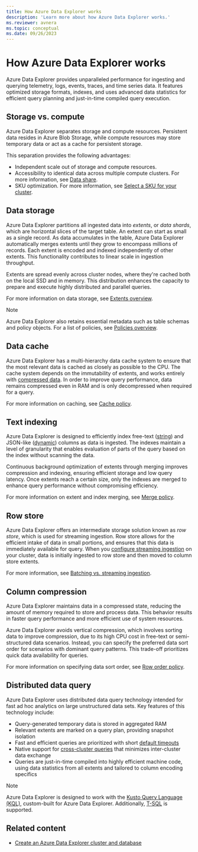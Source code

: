 ```yaml
---
title: How Azure Data Explorer works
description: 'Learn more about how Azure Data Explorer works.'
ms.reviewer: avnera
ms.topic: conceptual
ms.date: 09/26/2023
---
```

# How Azure Data Explorer works

Azure Data Explorer provides unparalleled performance for ingesting and querying telemetry, logs, events, traces, and time series data. It features optimized storage formats, indexes, and uses advanced data statistics for efficient query planning and just-in-time compiled query execution.

## Storage vs. compute

Azure Data Explorer separates storage and compute resources. Persistent data resides in Azure Blob Storage, while compute resources may store temporary data or act as a cache for persistent storage.

This separation provides the following advantages:

* Independent scale out of storage and compute resources.
* Accessibility to identical data across multiple compute clusters. For more information, see [Data share](data-share.md).
* SKU optimization. For more information, see [Select a SKU for your cluster](manage-cluster-choose-sku.md).

## Data storage

Azure Data Explorer partitions all ingested data into *extents*, or *data shards*, which are horizontal slices of the target table. An extent can start as small as a single record. As data accumulates in the table, Azure Data Explorer automatically merges extents until they grow to encompass millions of records. Each extent is encoded and indexed independently of other extents. This functionality contributes to linear scale in ingestion throughput.

Extents are spread evenly across cluster nodes, where they're cached both on the local SSD and in memory. This distribution enhances the capacity to prepare and execute highly distributed and parallel queries.

For more information on data storage, see [Extents overview](kusto/management/extents-overview.md).

> [!NOTE]
> Azure Data Explorer also retains essential metadata such as table schemas and policy objects. For a list of policies, see [Policies overview](kusto/management/policies.md).

## Data cache

Azure Data Explorer has a multi-hierarchy data cache system to ensure that the most relevant data is cached as closely as possible to the CPU. The cache system depends on the immutability of extents, and works entirely with [compressed data](#column-compression). In order to improve query performance, data remains compressed even in RAM and is only decompressed when required for a query.

For more information on caching, see [Cache policy](kusto/management/cachepolicy.md).

## Text indexing

Azure Data Explorer is designed to efficiently index free-text ([string](kusto/query/scalar-data-types/string.md)) and JSON-like ([dynamic](kusto/query/scalar-data-types/dynamic.md)) columns as data is ingested. The indexes maintain a level of granularity that enables evaluation of parts of the query based on the index without scanning the data.

Continuous background optimization of extents through merging improves compression and indexing, ensuring efficient storage and low query latency. Once extents reach a certain size, only the indexes are merged to enhance query performance without compromising efficiency.

For more information on extent and index merging, see [Merge policy](kusto/management/mergepolicy.md).

## Row store

Azure Data Explorer offers an intermediate storage solution known as *row store*, which is used for streaming ingestion. Row store allows for the efficient intake of data in small portions, and ensures that this data is immediately available for query. When you [configure streaming ingestion](ingest-data-streaming.md) on your cluster, data is initially ingested to row store and then moved to column store extents.

For more information, see [Batching vs. streaming ingestion](ingest-data-overview.md#batching-vs-streaming-ingestion).

## Column compression

Azure Data Explorer maintains data in a compressed state, reducing the amount of memory required to store and process data. This behavior results in faster query performance and more efficient use of system resources.

Azure Data Explorer avoids vertical compression, which involves sorting data to improve compression, due to its high CPU cost in free-text or semi-structured data scenarios. Instead, you can specify the preferred data sort order for scenarios with dominant query patterns. This trade-off prioritizes quick data availability for queries.

For more information on specifying data sort order, see [Row order policy](kusto/management/roworderpolicy.md).

## Distributed data query

Azure Data Explorer uses distributed data query technology intended for fast ad hoc analytics on large unstructured data sets. Key features of this technology include:

* Query-generated temporary data is stored in aggregated RAM
* Relevant extents are marked on a query plan, providing snapshot isolation
* Fast and efficient queries are prioritized with short [default timeouts](set-timeout-limits.md)
* Native support for [cross-cluster queries](kusto/query/cross-cluster-or-database-queries.md) that minimizes inter-cluster data exchange
* Queries are just-in-time compiled into highly efficient machine code, using data statistics from all extents and tailored to column encoding specifics

> [!NOTE]
> Azure Data Explorer is designed to work with the [Kusto Query Language (KQL)](kusto/query/index.md), custom-built for Azure Data Explorer. Additionally, [T-SQL](t-sql.md) is supported.

## Related content

* [Create an Azure Data Explorer cluster and database](create-cluster-and-database.md)

